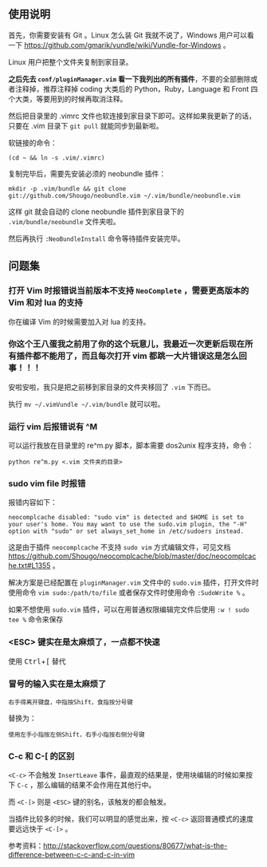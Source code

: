 ## 使用说明

首先，你需要安装有 Git 。Linux 怎么装 Git 我就不说了，Windows 用户可以看一下 https://github.com/gmarik/vundle/wiki/Vundle-for-Windows 。

Linux 用户把整个文件夹复制到家目录。

**之后先去 `conf/pluginManager.vim` 看一下我列出的所有插件**，不要的全部删除或者注释掉，推荐注释掉 coding 大类后的 Python，Ruby，Language 和 Front 四个大类，等要用到的时候再取消注释。

然后把目录里的 .vimrc 文件也软连接到家目录下即可。这样如果我更新了的话，只要在 .vim 目录下 `git pull` 就能同步到最新啦。

软链接的命令：

    (cd ~ && ln -s .vim/.vimrc)

复制完毕后，需要先安装必须的 neobundle 插件：

    mkdir -p .vim/bundle && git clone git://github.com/Shougo/neobundle.vim ~/.vim/bundle/neobundle.vim

这样 git 就会自动的 clone neobundle 插件到家目录下的 `.vim/bundle/neobundle` 文件夹啦。

然后再执行 `:NeoBundleInstall` 命令等待插件安装完毕。

## 问题集

### 打开 Vim 时报错说当前版本不支持 `NeoComplete` ，需要更高版本的 Vim 和对 lua 的支持

你在编译 Vim 的时候需要加入对 lua 的支持。

### 你这个王八蛋我之前用了你的这个玩意儿，我最近一次更新后现在所有插件都不能用了，而且每次打开 vim 都跳一大片错误这是怎么回事！！！

安啦安啦，我只是把之前移到家目录的文件夹移回了 `.vim` 下而已。

执行 `mv ~/.vimVundle ~/.vim/bundle` 就可以啦。

### 运行 vim 后报错说有 ^M 

可以运行我放在目录里的 re^m.py 脚本，脚本需要 dos2unix 程序支持，命令：

    python re^m.py <.vim 文件夹的目录>

### sudo vim file 时报错

报错内容如下：

    neocomplcache disabled: "sudo vim" is detected and $HOME is set to your user's home. You may want to use the sudo.vim plugin, the "-H" option with "sudo" or set always_set_home in /etc/sudoers instead.

这是由于插件 `neocomplcache` 不支持 `sudo vim` 方式编辑文件，可见文档 https://github.com/Shougo/neocomplcache/blob/master/doc/neocomplcache.txt#L1355 。

解决方案是已经配置在 `pluginManager.vim` 文件中的 `sudo.vim` 插件，打开文件时使用命令 `vim sudo:/path/to/file` 或者保存文件时使用命令 `:SudoWrite %` 。

如果不想使用 `sudo.vim` 插件，可以在用普通权限编辑完文件后使用 `:w ! sudo tee %` 命令来保存

### &lt;ESC&gt; 键实在是太麻烦了，一点都不快速

使用 <kbd>Ctrl</kbd>+<kbd>[</kbd> 替代

### 冒号的输入实在是太麻烦了

    右手得离开键盘，中指按Shift，食指按分号键

替换为：

    使用左手小指按左侧Shift，右手小指按右侧分号键

### C-c 和 C-[ 的区别

`<C-c>` 不会触发 `InsertLeave` 事件，最直观的结果是，使用块编辑的时候如果按下 `C-c` ，那么编辑的结果不会作用在其他行中。

而 `<C-[>` 则是 `<ESC>` 键的别名，该触发的都会触发。

当插件比较多的时候，我们可以明显的感觉出来，按 `<C-c>` 返回普通模式的速度要远远快于 `<C-[>` 。

参考资料：http://stackoverflow.com/questions/80677/what-is-the-difference-between-c-c-and-c-in-vim


